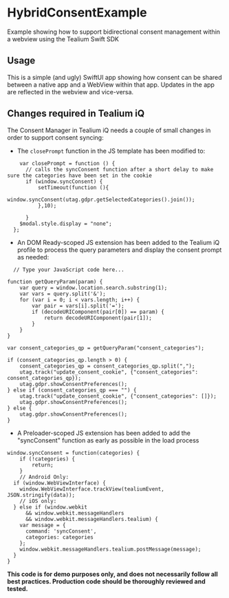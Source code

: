 # HybridConsentExample
Example showing how to support bidirectional consent management within a webview using the Tealium Swift SDK

## Usage
This is a simple (and ugly) SwiftUI app showing how consent can be shared between a native app and a WebView within that app. Updates in the app are reflected in the webview and vice-versa.

## Changes required in Tealium iQ
The Consent Manager in Tealium iQ needs a couple of small changes in order to support consent syncing:

* The `closePrompt` function in the JS template has been modified to:

```
    var closePrompt = function () {
      // calls the syncConsent function after a short delay to make sure the categories have been set in the cookie
      if (window.syncConsent) {
          setTimeout(function (){
              window.syncConsent(utag.gdpr.getSelectedCategories().join());
          },10);
        
      }
    $modal.style.display = "none";
  };
```
  
* An DOM Ready-scoped JS extension has been added to the Tealium iQ profile to process the query parameters and display the consent prompt as needed:

```
  // Type your JavaScript code here...

function getQueryParam(param) {
    var query = window.location.search.substring(1);
    var vars = query.split('&');
    for (var i = 0; i < vars.length; i++) {
        var pair = vars[i].split('=');
        if (decodeURIComponent(pair[0]) == param) {
            return decodeURIComponent(pair[1]);
        }
    }
}

var consent_categories_qp = getQueryParam("consent_categories");

if (consent_categories_qp.length > 0) {
    consent_categories_qp = consent_categories_qp.split(",");
    utag.track("update_consent_cookie", {"consent_categories": consent_categories_qp});
    utag.gdpr.showConsentPreferences();
} else if (consent_categories_qp === "") {
    utag.track("update_consent_cookie", {"consent_categories": []});
    utag.gdpr.showConsentPreferences();
} else {
    utag.gdpr.showConsentPreferences();
}
```

* A Preloader-scoped JS extension has been added to add the "syncConsent" function as early as possible in the load process

```
window.syncConsent = function(categories) {
    if (!categories) {
        return;
    }
    // Android Only:
  if (window.WebViewInterface) {
    window.WebViewInterface.trackView(tealiumEvent, JSON.stringify(data));
    // iOS only:
  } else if (window.webkit
      && window.webkit.messageHandlers
      && window.webkit.messageHandlers.tealium) {
    var message = {
      command: 'syncConsent',
      categories: categories
    };
    window.webkit.messageHandlers.tealium.postMessage(message);
  }
}
```

**This code is for demo purposes only, and does not necessarily follow all best practices. Production code should be thoroughly reviewed and tested.**
